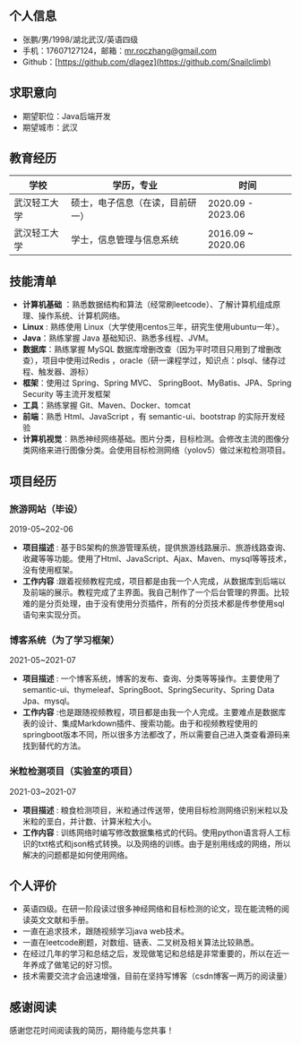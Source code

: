 ## 个人信息

- 张鹏/男/1998/湖北武汉/英语四级
- 手机：17607127124，邮箱：mr.roczhang@gmail.com
- Github：[https://github.com/dlagez](https://github.com/Snailclimb)

## 求职意向

- 期望职位：Java后端开发
- 期望城市：武汉

## 教育经历

| 学校         | 学历，专业                       | 时间              |
| ------------ | -------------------------------- | ----------------- |
| 武汉轻工大学 | 硕士，电子信息（在读，目前研一） | 2020.09 - 2023.06 |
| 武汉轻工大学 | 学士，信息管理与信息系统         | 2016.09 ~ 2020.06 |


## 技能清单

- **计算机基础** ：熟悉数据结构和算法（经常刷leetcode）、了解计算机组成原理、操作系统、计算机网络。
- **Linux** : 熟练使用 Linux（大学使用centos三年，研究生使用ubuntu一年）。
- **Java**：熟练掌握 Java 基础知识、熟悉多线程、JVM。
- **数据库**：熟练掌握 MySQL 数据库增删改查（因为平时项目只用到了增删改查），项目中使用过Redis ，oracle（研一课程学过，知识点：plsql、储存过程、触发器、游标）
- **框架**：使用过 Spring、Spring MVC、 SpringBoot、MyBatis、JPA、Spring Security 等主流开发框架
- **工具**：熟练掌握 Git、Maven、Docker、tomcat
- **前端**：熟悉 Html、JavaScript ，有 semantic-ui、bootstrap 的实际开发经验
- **计算机视觉**：熟悉神经网络基础。图片分类，目标检测。会修改主流的图像分类网络来进行图像分类。会使用目标检测网络（yolov5）做过米粒检测项目。

## 项目经历 

### 旅游网站（毕设）

2019-05~202-06 

- **项目描述** : 基于BS架构的旅游管理系统，提供旅游线路展示、旅游线路查询、收藏等等功能。使用了Html、JavaScript、Ajax、Maven、mysql等等技术，没有使用框架。
- **工作内容** :跟着视频教程完成，项目都是由我一个人完成，从数据库到后端以及前端的展示。教程完成了主界面。我自己制作了一个后台管理的界面。比较难的是分页处理，由于没有使用分页插件，所有的分页技术都是传参使用sql语句来实现分页。



### 博客系统（为了学习框架）

2021-05~2021-07  

- **项目描述** : 一个博客系统，博客的发布、查询、分类等等操作。主要使用了semantic-ui、thymeleaf、SpringBoot、SpringSecurity、Spring Data Jpa、mysql。
- **工作内容** :也是跟随视频教程，项目都是由我一个人完成。主要难点是数据库表的设计、集成Markdown插件、搜索功能。由于和视频教程使用的springboot版本不同，所以很多方法都改了，所以需要自己进入类查看源码来找到替代的方法。



### 米粒检测项目（实验室的项目）

2021-03~2021-07  

- **项目描述** : 粮食检测项目，米粒通过传送带，使用目标检测网络识别米粒以及米粒的垩白，并计数、计算米粒大小。
- **工作内容** : 训练网络时编写修改数据集格式的代码。使用python语言将人工标识的txt格式和json格式转换。以及网络的训练。由于是别用线成的网络，所以解决的问题都是如何使用网络。



## 个人评价

- 英语四级。在研一阶段读过很多神经网络和目标检测的论文，现在能流畅的阅读英文文献和手册。
- 一直在追求技术，跟随视频学习java web技术。
- 一直在leetcode刷题，对数组、链表、二叉树及相关算法比较熟悉。
- 在经过几年的学习和总结之后，发现做笔记和总结是非常重要的，所以在近一年养成了做笔记的好习惯。
- 技术需要交流才会迅速增强，目前在坚持写博客（csdn博客一两万的阅读量）

## 感谢阅读

感谢您花时间阅读我的简历，期待能与您共事！

<div style="page-break-after: always;"></div>